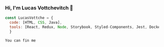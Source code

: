 ### Hi, I'm Lucas Vottchevitch 👋
```js
const LucasVottche = {
  code: [HTML, CSS, Java],
  tools: [React, Redux, Node, Storybook, Styled-Components, Jest, Docker],
  }
  ```
    You can fin me 
<!--

**LucasVottche/LucasVottche** is a ✨ _special_ ✨ repository because its `README.md` (this file) appears on your GitHub profile.

Here are some ideas to get you started:

- 🔭 I’m currently working on ...
- 🌱 I’m currently learning ...
- 👯 I’m looking to collaborate on ...
- 🤔 I’m looking for help with ...
- 💬 Ask me about ...
- 📫 How to reach me: ...
- 😄 Pronouns: ...
- ⚡ Fun fact: ...
-->
